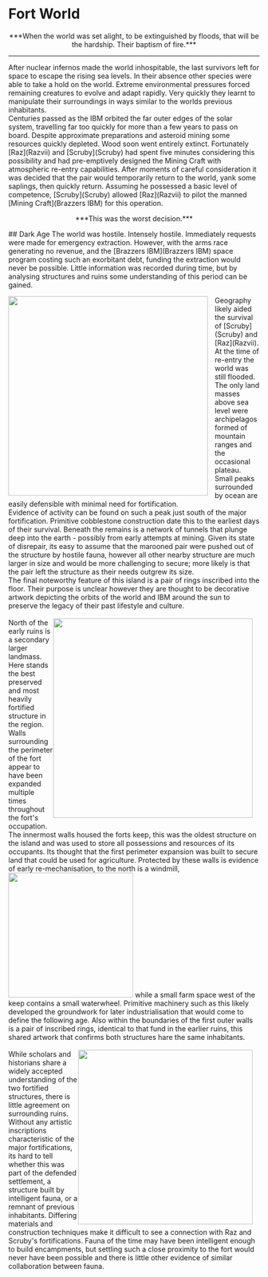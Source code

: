 # Fort World
<p style="text-align: center;">***When the world was set alight, to be extinguished by floods, that will be the hardship. Their baptism of fire.***<p>
<hr>
After nuclear infernos made the world inhospitable, the last survivors left for space to escape the rising sea levels. In their absence other species were able to take a hold on the world. Extreme environmental pressures forced remaining creatures to evolve and adapt rapidly. Very quickly they learnt to manipulate their surroundings in ways similar to the worlds previous inhabitants.<br />
Centuries passed as the IBM orbited the far outer edges of the solar system, travelling far too quickly for more than a few years to pass on board. Despite approximate preparations and asteroid mining some resources quickly depleted. Wood soon went entirely extinct. Fortunately [Raz](Razvii) and [Scruby](Scruby) had spent five minutes considering this possibility and had pre-emptively designed the Mining Craft with atmospheric re-entry capabilities. After moments of careful consideration it was decided that the pair would temporarily return to the world, yank some saplings, then quickly return. Assuming he possessed a basic level of competence, [Scruby](Scruby) allowed [Raz](Razvii) to pilot the manned [Mining Craft](Brazzers IBM) for this operation.<br/><p style="text-align: center;">***This was the worst decision.***<p><!--<div style="text-align: left;">[[File:Muppet.mp4]]</div><br /> -->
## Dark Age
The world was hostile. Intensely hostile. Immediately requests were made for emergency extraction. However, with the arms race generating no revenue, and the [Brazzers IBM](Brazzers IBM) space program costing such an exorbitant debt, funding the extraction would never be possible. Little information was recorded during time, but by analysing structures and ruins some understanding of this period can be gained.<br />
<div style="float:left;margin:0 1em 0 0;"><img src="assets/YAD/Pages/FortWorld/OldKeep1.png" width="400"></div>Geography likely aided the survival of [Scruby](Scruby) and [Raz](Razvii). At the time of re-entry the world was still flooded. The only land masses above sea level were archipelagos formed of mountain ranges and the occasional plateau. Small peaks surrounded by ocean are easily defensible with minimal need for fortification.<br /> Evidence of activity can be found on such a peak just south of the major fortification. Primitive cobblestone construction date this to the earliest days of their survival. Beneath the remains is a network of tunnels that plunge deep into the earth - possibly from early attempts at mining. Given its state of disrepair, its easy to assume that the marooned pair were pushed out of the structure by hostile fauna, however all other nearby structure are much larger in size and would be more challenging to secure; more likely is that the pair left the structure as their needs outgrew its size.<br /> The final noteworthy feature of this island is a pair of rings inscribed into the floor. Their purpose is unclear however they are thought to be decorative artwork depicting the orbits of the world and IBM around the sun to preserve the legacy of their past lifestyle and culture.<br /><br />
<div style="float:right;margin:0 1em 0 0;"><img src="assets/YAD/Pages/FortWorld/BirdsEye1.png" width="400px"></div> North of the early ruins is a secondary larger landmass. Here stands the best preserved and most heavily fortified structure in the region. Walls surrounding the perimeter of the fort appear to have been expanded multiple times throughout the fort's occupation.<br /> The innermost walls housed the forts keep, this was the oldest structure on the island and was used to store all possessions and resources of its occupants. Its thought that the first perimeter expansion was built to secure land that could be used for agriculture. Protected by these walls is evidence of early re-mechanisation, to the north is a windmill,<img src="assets/YAD/Pages/FortWorld/Farm1.png" width="250"></div> while a small farm space west of the keep contains a small waterwheel. Primitive machinery such as this likely developed the groundwork for later industrialisation that would come to define the following age. Also within the boundaries of the first outer walls is a pair of inscribed rings, identical to that fund in the earlier ruins, this shared artwork that confirms both structures hare the same inhabitants. <br /> <br />
<div style="float:right;margin:0 1em 0 0;"><img src="assets/YAD/Pages/FortWorld/Camp1.png" width="350px"></div> While scholars and historians share a widely accepted understanding of the two fortified structures, there is little agreement on surrounding ruins. Without any artistic inscriptions characteristic of the major fortifications, its hard to tell whether this was part of the defended settlement, a structure built by intelligent fauna, or a remnant of previous inhabitants. Differing materials and construction techniques make it difficult to see a connection with Raz and Scruby's fortifications. Fauna of the time may have been intelligent enough to build encampments, but settling such a close proximity to the fort would never have been possible and there is little other evidence of similar collaboration between fauna.